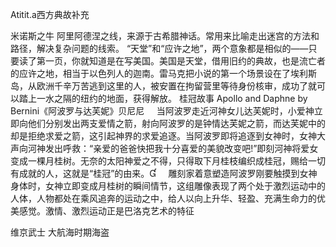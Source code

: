 Atitit.a西方典故补充

米诺斯之牛
阿里阿德涅之线，来源于古希腊神话。常用来比喻走出迷宫的方法和路径，解决复杂问题的线索。
“天堂”和“应许之地”，两个意象都是相似的——只要读了第一页，你就知道是在写美国。美国是天堂，借用旧约的典故，也是流亡者的应许之地，相当于以色列人的迦南。雷马克把小说的第一个场景设在了埃利斯岛，从欧洲千辛万苦逃到这里的人，被安置在拘留营里等待身份核审，成功了就可以踏上一水之隔的纽约的地面，获得解放。
桂冠故事
Apollo and Daphne by Bernini《阿波罗与达芙妮》贝尼尼
    当阿波罗走近河神女儿达芙妮时，小爱神立即向他们分别发出两支爱情之箭，射向阿波罗的是钟情达芙妮之箭，而达芙妮中的却是拒绝求爱之箭，这引起神界的求爱追逐。当阿波罗即将追逐到女神时，女神大声向河神发出呼救：“亲爱的爸爸快把我十分喜爱的美貌改变吧!”即刻河神将爱女变成一棵月桂树。无奈的太阳神爱之不得，只得取下月桂枝编织成桂冠，赐给一切有成就的人，这就是“桂冠”的由来。
    雕刻家着意塑造阿波罗刚要触摸到女神身体时，女神立即变成月桂树的瞬间情节，这组雕像表现了两个处于激烈运动中的人体，人物都处在乘风追奔的运动之中，给人以向上升华、轻盈、充满生命力的优美感觉。激情、激烈运动正是巴洛克艺术的特征


维京武士
大航海时期海盗

